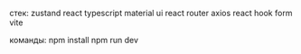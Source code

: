 стек:
zustand
react
typescript
material ui
react router
axios
react hook form
vite

команды:
npm install
npm run dev